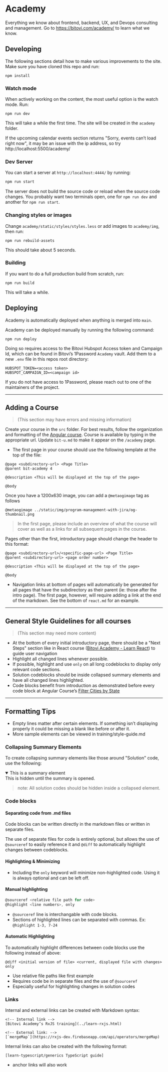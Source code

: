 # Academy

Everything we know about frontend, backend, UX, and Devops consulting and management. Go to https://bitovi.com/academy/ to learn what we know.

## Developing

The following sections detail how to make various improvements to the site. Make sure you have cloned this repo and run:

```
npm install
```

### Watch mode

When actively working on the content, the most useful option is the watch mode. Run:

```
npm run dev
```

This will take a while the first time. The site will be created in the `academy` folder.

If the upcoming calendar events section returns "Sorry, events can’t load right now", it may be an issue with the ip address, so try http://localhost:5500/academy/

### Dev Server

You can start a server at `http://localhost:4444/` by running:

```sh
npm run start
```

The server does not build the source code or reload when the source code
changes. You probably want two terminals open, one for `npm run dev` and another
for `npm run start`.

### Changing styles or images

Change `academy/static/styles/styles.less` or add images to `academy/img`, then run:

```
npm run rebuild-assets
```

This should take about 5 seconds.

### Building

If you want to do a full production build from scratch, run:

```
npm run build
```

This will take a while.

## Deploying

Academy is automatically deployed when anything is merged into `main`.

Academy can be deployed manually by running the following command:

```
npm run deploy
```

Doing so requires access to the Bitovi Hubspot Access token and Campaign Id, which can be found in Bitovi’s 1Password `Academy` vault. Add them to a new `.env` file in this repos root directory:

```
HUBSPOT_TOKEN=<access token>
HUBSPOT_CAMPAIGN_ID=<campaign id>
```

If you do not have access to 1Password, please reach out to one of the maintainers of the project.

---

## Adding a Course

> (This section may have errors and missing information)

Create your course in the `src` folder. For best results, follow the organization and formatting of the [Angular course](/src/angular/). Course is available by typing in the appropriate url. Update `bit-u.md` to make it appear on the `/academy` page.

- The first page in your course should use the following template at the top of the file:

```
@page <subdirectory-url> <Page Title>
@parent bit-academy 4

@description <This will be displayed at the top of the page>

@body
```

Once you have a 1200x630 image, you can add a `@metaogimage` tag as follows

```
@metaogimage ../static/img/program-management-with-jira/og-thumbnail.png
```



> In the first page, please include an overview of what the course will cover as well as a links for all subsequent pages in the course.

Pages other than the first, introductory page should change the header to this format:

```
@page <subdirectory-url>/<specific-page-url> <Page Title>
@parent <subdirectory-url> <page order number>

@description <This will be displayed at the top of the page>

@body
```

- Navigation links at bottom of pages will automatically be generated for all pages that have the subdirectory as their parent (ie: those after the intro page). The first page, however, will require adding a link at the end of the markdown. See the bottom of `react.md` for an example.

---

## General Style Guidelines for all courses

> (This section may need more content)

- At the bottom of every initial introductory page, there should be a "Next Steps" section like in React course ([Bitovi Academy - Learn React](https://www.bitovi.com/academy/learn-react.html)) to guide user navigation
- Highlight all changed lines whenever possible.
- If possible, highlight and use `only` on all long codeblocks to display only relevant code sections.
- Solution codeblocks should be inside collapsed summary elements and have all changed lines highlighted.
- Code blocks benefit from introduction as demonstrated before every code block at Angular Course’s [Filter Cities by State](https://www.bitovi.com/academy/learn-angular/form-value-changes.html)

---

## Formatting Tips

- Empty lines matter after certain elements. If something isn’t displaying properly it could be missing a blank like before or after it.
- More sample elements can be viewed in training/style-guide.md

### Collapsing Summary Elements

To create collapsing summary elements like those around "Solution" code, use the following:

<!-- ```js -->
<details open>
<summary>This is a summary element</summary>
This is hidden until the summary is opened.

</details>
<!-- ``` -->

> note: All solution codes should be hidden inside a collapsed element.

### Code blocks

#### Separating code from .md files

Code blocks can be written directly in the markdown files or written in separate files.

The use of separate files for code is entirely optional, but allows the use of `@sourceref` to easily reference it and `@diff` to automatically highlight changes between codeblocks.

#### Highlighting & Minimizing

- Including the `only` keyword will minimize non-highlighted code. Using it is always optional and can be left off.

#### Manual highlighting

```js
@sourceref <relative file path for code>
@highlight <line numbers>, only
```

- `@sourceref` line is interchangable with code blocks.
- Sections of highlighted lines can be separated with commas. Ex: `@highlight 1-3, 7-24`

#### Automatic Highlighting

To automatically highlight differences between code blocks use the following instead of above:

```
@diff <initial version of file> <current, displayed file with changes> only
```

- Use relative file paths like first example
- Requires code be in separate files and the use of `@sourceref`
- Especially useful for highlighting changes in solution codes

### Links

Internal and external links can be created with Markdown syntax:

```
<!-- Internal link -->
[Bitovi Academy’s RxJS training](../learn-rxjs.html)

<!-- External link: -->
[`mergeMap`](https://rxjs-dev.firebaseapp.com/api/operators/mergeMap)
```

Internal links can also be created with the following format:

```
[learn-typescript/generics TypeScript guide]
```

- anchor links will also work
